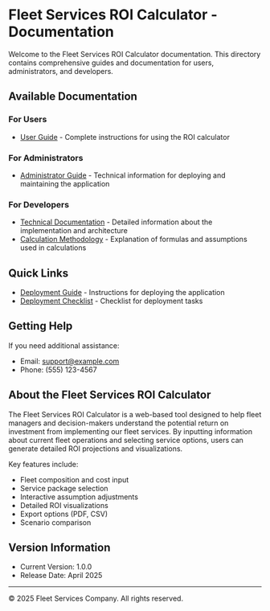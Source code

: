 # Fleet Services ROI Calculator - Documentation

Welcome to the Fleet Services ROI Calculator documentation. This directory contains comprehensive guides and documentation for users, administrators, and developers.

## Available Documentation

### For Users
- [User Guide](user-guide.md) - Complete instructions for using the ROI calculator

### For Administrators
- [Administrator Guide](admin-guide.md) - Technical information for deploying and maintaining the application

### For Developers
- [Technical Documentation](technical-documentation.md) - Detailed information about the implementation and architecture
- [Calculation Methodology](calculation-methodology.md) - Explanation of formulas and assumptions used in calculations

## Quick Links

- [Deployment Guide](/deployment/deployment-guide.md) - Instructions for deploying the application
- [Deployment Checklist](/deployment/deployment-checklist.md) - Checklist for deployment tasks

## Getting Help

If you need additional assistance:
- Email: support@example.com
- Phone: (555) 123-4567

## About the Fleet Services ROI Calculator

The Fleet Services ROI Calculator is a web-based tool designed to help fleet managers and decision-makers understand the potential return on investment from implementing our fleet services. By inputting information about current fleet operations and selecting service options, users can generate detailed ROI projections and visualizations.

Key features include:
- Fleet composition and cost input
- Service package selection
- Interactive assumption adjustments
- Detailed ROI visualizations
- Export options (PDF, CSV)
- Scenario comparison

## Version Information

- Current Version: 1.0.0
- Release Date: April 2025

---

© 2025 Fleet Services Company. All rights reserved.
